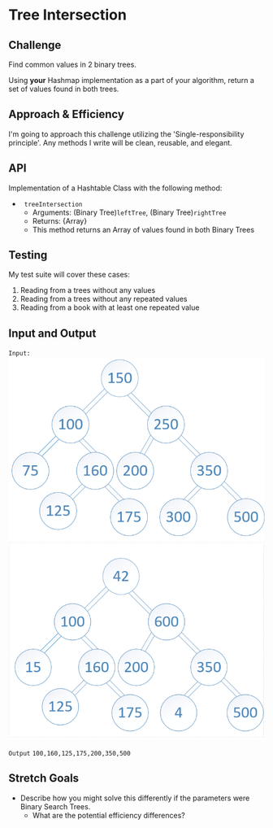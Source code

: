 # Tree Intersection

## Challenge

Find common values in 2 binary trees.

Using **your** Hashmap implementation as a part of your algorithm, return a set of values found in both trees.

## Approach & Efficiency

I'm going to approach this challenge utilizing the 'Single-responsibility principle'. Any methods I write will be clean, reusable, and elegant.

## API

Implementation of a Hashtable Class with the following method:

- ` treeIntersection`
  - Arguments: (Binary Tree)`leftTree`, (Binary Tree)`rightTree`
  - Returns: {Array}
  - This method returns an Array of values found in both Binary Trees

## Testing

My test suite will cover these cases:

1. Reading from a trees without any values
2. Reading from a trees without any repeated values
3. Reading from a book with at least one repeated value

## Input and Output

`Input:`
![Input Tree 1](./images/BT1.png "Input Tree 1")
![Input Tree 2](./images/BT2.png "Input Tree 2")

`Output`
`100,160,125,175,200,350,500`

## Stretch Goals

- Describe how you might solve this differently if the parameters were Binary Search Trees.
  - What are the potential efficiency differences?
